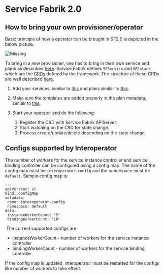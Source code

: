 # Service Fabrik 2.0

## How to bring your own provisioner/operator

Basic principle of how a operator can be brought in SF2.0 is depicted in the below picture.

![Missing](https://github.com/cloudfoundry-incubator/service-fabrik-broker/blob/gh-pages/architecture/SF2.0-basics.png?raw=true)

To bring in a new provisioner, one has to bring in their own service and plans as described [here](https://github.com/cloudfoundry-incubator/service-fabrik-broker/blob/gh-pages/inter-operator/architecture/basic.md#service-and-plan-registration). Service Fabrik defines `SFService` and `SFSplans` which are the [CRDs](https://kubernetes.io/docs/tasks/access-kubernetes-api/custom-resources/custom-resource-definitions/) defined by the framework. The structure of these CRDs are well described [here](https://github.com/cloudfoundry-incubator/service-fabrik-broker/blob/gh-pages/inter-operator/architecture/basic.md#service-fabrik-inter-operator-custom-resources).

1. Add your services, similar to [this](https://github.com/cloudfoundry-incubator/service-fabrik-broker/blob/master/broker/config/settings.yml#L525-L550) and 
plans similar to [this](https://github.com/cloudfoundry-incubator/service-fabrik-broker/blob/master/broker/config/settings.yml#L685-L748).

2. Make sure the templates are added properly in the plan metadata, simialr to [this](https://github.com/cloudfoundry-incubator/service-fabrik-broker/blob/master/broker/config/settings.yml#L736-L748).

3. Start your operator and do the following:

   1. Register the CRD with Service Fabrik APIServer.
   2. Start watching on the CRD for state change.
   3. Process create/update/delete depending  on the state change.


## Configs supported by Interoperator
The number of workers for the service instance controller and service binding controller can be configured using a config map. The name of the config map must be `interoperator-config` and the namespace must be `default`. Sample config map is:
```
---
apiVersion: v1
kind: ConfigMap
metadata:
 name: interoperator-config
 namespace: default
data:
 instanceWorkerCount: "5"
 bindingWorkerCount: "10"
```
​
The current supported configs are
* instanceWorkerCount - number of workers for the service instance controller
* bindingWorkerCount - number of workers for the service binding controller. 

If the config map is updated, interoperator must be restarted for the configs like number of workers to take effect.
